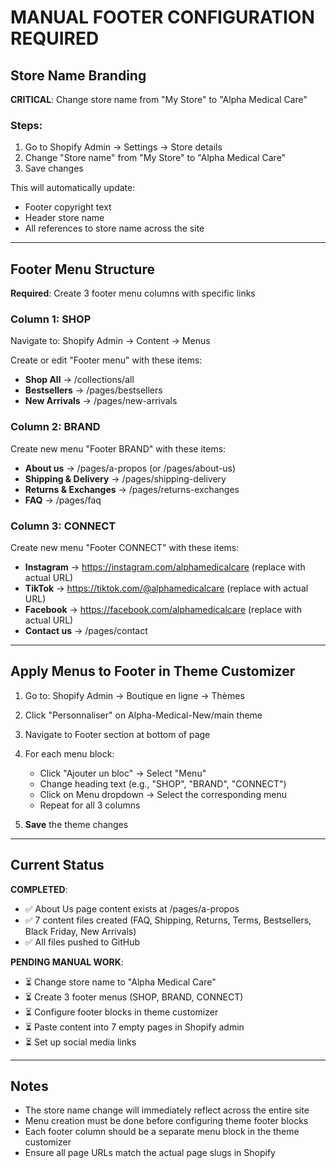 # MANUAL FOOTER CONFIGURATION REQUIRED

## Store Name Branding

**CRITICAL**: Change store name from "My Store" to "Alpha Medical Care"

### Steps:
1. Go to Shopify Admin → Settings → Store details
2. Change "Store name" from "My Store" to "Alpha Medical Care"
3. Save changes

This will automatically update:
- Footer copyright text
- Header store name
- All references to store name across the site

---

## Footer Menu Structure

**Required**: Create 3 footer menu columns with specific links

### Column 1: SHOP
Navigate to: Shopify Admin → Content → Menus

Create or edit "Footer menu" with these items:
- **Shop All** → /collections/all
- **Bestsellers** → /pages/bestsellers
- **New Arrivals** → /pages/new-arrivals

### Column 2: BRAND
Create new menu "Footer BRAND" with these items:
- **About us** → /pages/a-propos (or /pages/about-us)
- **Shipping & Delivery** → /pages/shipping-delivery
- **Returns & Exchanges** → /pages/returns-exchanges
- **FAQ** → /pages/faq

### Column 3: CONNECT
Create new menu "Footer CONNECT" with these items:
- **Instagram** → https://instagram.com/alphamedicalcare (replace with actual URL)
- **TikTok** → https://tiktok.com/@alphamedicalcare (replace with actual URL)
- **Facebook** → https://facebook.com/alphamedicalcare (replace with actual URL)
- **Contact us** → /pages/contact

---

## Apply Menus to Footer in Theme Customizer

1. Go to: Shopify Admin → Boutique en ligne → Thèmes
2. Click "Personnaliser" on Alpha-Medical-New/main theme
3. Navigate to Footer section at bottom of page
4. For each menu block:
   - Click "Ajouter un bloc" → Select "Menu"
   - Change heading text (e.g., "SHOP", "BRAND", "CONNECT")
   - Click on Menu dropdown → Select the corresponding menu
   - Repeat for all 3 columns

5. **Save** the theme changes

---

## Current Status

**COMPLETED**:
- ✅ About Us page content exists at /pages/a-propos
- ✅ 7 content files created (FAQ, Shipping, Returns, Terms, Bestsellers, Black Friday, New Arrivals)
- ✅ All files pushed to GitHub

**PENDING MANUAL WORK**:
- ⏳ Change store name to "Alpha Medical Care"
- ⏳ Create 3 footer menus (SHOP, BRAND, CONNECT)
- ⏳ Configure footer blocks in theme customizer
- ⏳ Paste content into 7 empty pages in Shopify admin
- ⏳ Set up social media links

---

## Notes

- The store name change will immediately reflect across the entire site
- Menu creation must be done before configuring theme footer blocks
- Each footer column should be a separate menu block in the theme customizer
- Ensure all page URLs match the actual page slugs in Shopify

